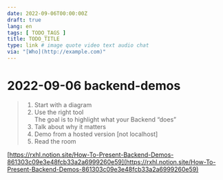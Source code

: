 ```yaml
---
date: 2022-09-06T00:00:00Z
draft: true
lang: en
tags: [ TODO_TAGS ]
title: TODO_TITLE
type: link # image quote video text audio chat
via: "[Who](http://example.com)"
---
```



# 2022-09-06 backend-demos


> 1. Start with a diagram
> 2. Use the right tool  
>     The goal is to highlight what your Backend “does”
> 3. Talk about why it matters
> 4. Demo from a hosted version [not localhost]
> 5. Read the room

[https://rxhl.notion.site/How-To-Present-Backend-Demos-861303c09e3e48fcb33a2a6999260e59](https://rxhl.notion.site/How-To-Present-Backend-Demos-861303c09e3e48fcb33a2a6999260e59)

